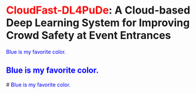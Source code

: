 # <span style='color:Red'>CloudFast-DL4PuDe</span>: A Cloud-based Deep Learning System for Improving Crowd Safety at Event Entrances
<span style='color:Blue'> Blue is my favorite color.  </span>
## <span style='color:Blue'> Blue is my favorite color.  </span>

#<span style='color:Blue'> Blue is my favorite color.  </span>
